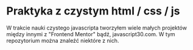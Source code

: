 # Praktyka z czystym html / css / js 

W trakcie nauki czystego javascripta tworzyłem wiele małych projektów między innymi z "Frontend Mentor" bądź, javascript30.com.
W tym repozytorium można znaleźć niektóre z nich.

